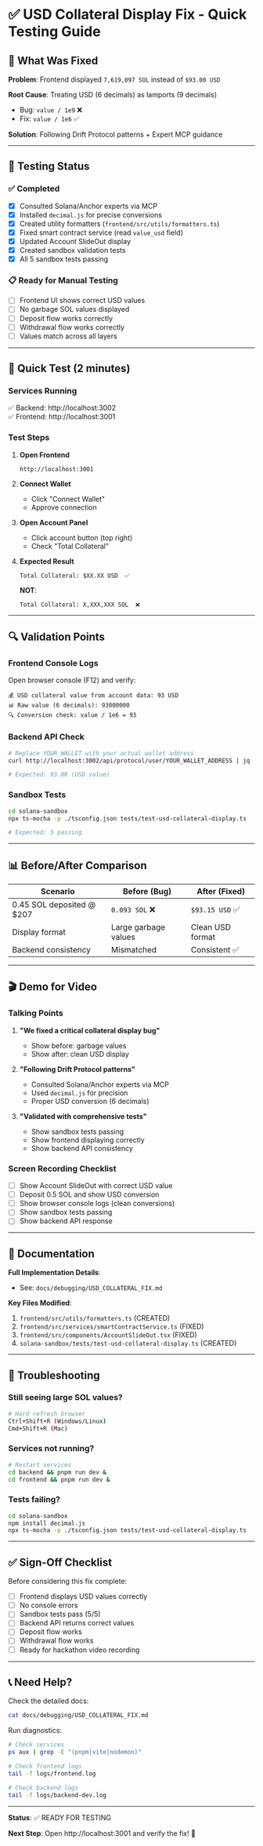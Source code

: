 # ✅ USD Collateral Display Fix - Quick Testing Guide

## 🎯 What Was Fixed

**Problem**: Frontend displayed `7,619,097 SOL` instead of `$93.00 USD`

**Root Cause**: Treating USD (6 decimals) as lamports (9 decimals)
- Bug: `value / 1e9` ❌
- Fix: `value / 1e6` ✅

**Solution**: Following Drift Protocol patterns + Expert MCP guidance

---

## 🧪 Testing Status

### ✅ Completed
- [x] Consulted Solana/Anchor experts via MCP
- [x] Installed `decimal.js` for precise conversions
- [x] Created utility formatters (`frontend/src/utils/formatters.ts`)
- [x] Fixed smart contract service (read `value_usd` field)
- [x] Updated Account SlideOut display
- [x] Created sandbox validation tests
- [x] All 5 sandbox tests passing

### 📋 Ready for Manual Testing
- [ ] Frontend UI shows correct USD values
- [ ] No garbage SOL values displayed
- [ ] Deposit flow works correctly
- [ ] Withdrawal flow works correctly
- [ ] Values match across all layers

---

## 🚀 Quick Test (2 minutes)

### Services Running
✅ Backend: http://localhost:3002  
✅ Frontend: http://localhost:3001

### Test Steps

1. **Open Frontend**
   ```
   http://localhost:3001
   ```

2. **Connect Wallet**
   - Click "Connect Wallet"
   - Approve connection

3. **Open Account Panel**
   - Click account button (top right)
   - Check "Total Collateral"

4. **Expected Result**
   ```
   Total Collateral: $XX.XX USD  ✅
   ```
   
   **NOT**:
   ```
   Total Collateral: X,XXX,XXX SOL  ❌
   ```

---

## 🔍 Validation Points

### Frontend Console Logs
Open browser console (F12) and verify:
```
💰 USD collateral value from account data: 93 USD
📊 Raw value (6 decimals): 93000000
🔍 Conversion check: value / 1e6 = 93
```

### Backend API Check
```bash
# Replace YOUR_WALLET with your actual wallet address
curl http://localhost:3002/api/protocol/user/YOUR_WALLET_ADDRESS | jq '.account.total_collateral_usdc'

# Expected: 93.00 (USD value)
```

### Sandbox Tests
```bash
cd solana-sandbox
npx ts-mocha -p ./tsconfig.json tests/test-usd-collateral-display.ts

# Expected: 5 passing
```

---

## 📊 Before/After Comparison

| Scenario | Before (Bug) | After (Fixed) |
|----------|--------------|---------------|
| 0.45 SOL deposited @ $207 | `0.093 SOL` ❌ | `$93.15 USD` ✅ |
| Display format | Large garbage values | Clean USD format |
| Backend consistency | Mismatched | Consistent ✅ |

---

## 🎬 Demo for Video

### Talking Points

1. **"We fixed a critical collateral display bug"**
   - Show before: garbage values
   - Show after: clean USD display

2. **"Following Drift Protocol patterns"**
   - Consulted Solana/Anchor experts via MCP
   - Used `decimal.js` for precision
   - Proper USD conversion (6 decimals)

3. **"Validated with comprehensive tests"**
   - Show sandbox tests passing
   - Show frontend displaying correctly
   - Show backend API consistency

### Screen Recording Checklist
- [ ] Show Account SlideOut with correct USD value
- [ ] Deposit 0.5 SOL and show USD conversion
- [ ] Show browser console logs (clean conversions)
- [ ] Show sandbox tests passing
- [ ] Show backend API response

---

## 📖 Documentation

**Full Implementation Details**:
- See: `docs/debugging/USD_COLLATERAL_FIX.md`

**Key Files Modified**:
1. `frontend/src/utils/formatters.ts` (CREATED)
2. `frontend/src/services/smartContractService.ts` (FIXED)
3. `frontend/src/components/AccountSlideOut.tsx` (FIXED)
4. `solana-sandbox/tests/test-usd-collateral-display.ts` (CREATED)

---

## 🐛 Troubleshooting

### Still seeing large SOL values?
```bash
# Hard refresh browser
Ctrl+Shift+R (Windows/Linux)
Cmd+Shift+R (Mac)
```

### Services not running?
```bash
# Restart services
cd backend && pnpm run dev &
cd frontend && pnpm run dev &
```

### Tests failing?
```bash
cd solana-sandbox
npm install decimal.js
npx ts-mocha -p ./tsconfig.json tests/test-usd-collateral-display.ts
```

---

## ✅ Sign-Off Checklist

Before considering this fix complete:

- [ ] Frontend displays USD values correctly
- [ ] No console errors
- [ ] Sandbox tests pass (5/5)
- [ ] Backend API returns correct values
- [ ] Deposit flow works
- [ ] Withdrawal flow works
- [ ] Ready for hackathon video recording

---

## 📞 Need Help?

Check the detailed docs:
```bash
cat docs/debugging/USD_COLLATERAL_FIX.md
```

Run diagnostics:
```bash
# Check services
ps aux | grep -E "(pnpm|vite|nodemon)"

# Check frontend logs
tail -f logs/frontend.log

# Check backend logs
tail -f logs/backend-dev.log
```

---

**Status**: ✅ READY FOR TESTING

**Next Step**: Open http://localhost:3001 and verify the fix! 🚀

